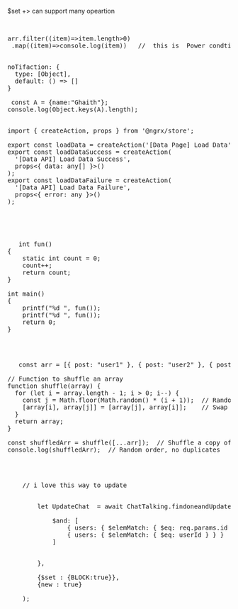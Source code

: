 $set +> can support many opeartion  
<pre> 

arr.filter((item)=>item.length>0)
 .map((item)=>console.log(item))   //  this is  Power condtion for  check data   🎉🎉🎉

 
noTifaction: { 
  type: [Object], 
  default: () => []
}

 const A = {name:"Ghaith"};
console.log(Object.keys(A).length); 

 
import { createAction, props } from '@ngrx/store';

export const loadData = createAction('[Data Page] Load Data');
export const loadDataSuccess = createAction(
  '[Data API] Load Data Success',
  props<{ data: any[] }>()
);
export const loadDataFailure = createAction(
  '[Data API] Load Data Failure',
  props<{ error: any }>()
);





   int fun()
{
    static int count = 0;
    count++;
    return count;
}

int main()
{
    printf("%d ", fun());
    printf("%d ", fun());
    return 0;
}




   const arr = [{ post: "user1" }, { post: "user2" }, { post: "user3" }];

// Function to shuffle an array
function shuffle(array) {
  for (let i = array.length - 1; i > 0; i--) {
    const j = Math.floor(Math.random() * (i + 1));  // Random index
    [array[i], array[j]] = [array[j], array[i]];    // Swap elements
  }
  return array;
}

const shuffledArr = shuffle([...arr]);  // Shuffle a copy of the original array
console.log(shuffledArr);  // Random order, no duplicates




    // i love this way to update 

     
        let UpdateChat  = await ChatTalking.findoneandUpdate({

            $and: [
                { users: { $elemMatch: { $eq: req.params.id } } }, 
                { users: { $elemMatch: { $eq: userId } } }  
            ]


        },

        {$set : {BLOCK:true}},
        {new : true}
    
    );
    
   
</pre>

